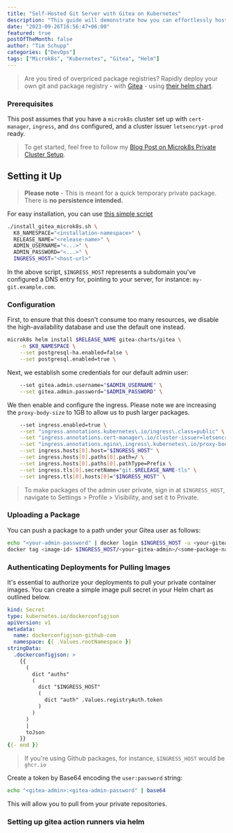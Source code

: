 ```yaml
---
title: "Self-Hosted Git Server with Gitea on Kubernetes"
description: "This guide will demonstrate how you can effortlessly host Gitea on a private Kubernetes cluster and utilize it as a package registry."
date: "2023-09-26T16:56:47+06:00"
featured: true
postOfTheMonth: false
author: "Tim Schupp"
categories: ["DevOps"]
tags: ["Microk8s", "Kubernetes", "Gitea", "Helm"]
---
```


> Are you tired of overpriced package registries? Rapidly deploy your own git and package registry - with [Gitea](https://about.gitea.com/) - using [their helm chart](https://gitea.com/gitea/helm-chart).

### Prerequisites

This post assumes that you have a `microk8s` cluster set up with `cert-manager`, `ingress`, and `dns` configured, and a cluster issuer `letsencrypt-prod` ready.

> To get started, feel free to follow my [Blog Post on Microk8s Private Cluster Setup](/blog/microk8s-on-vps).

## Setting it Up

> **Please note** - This is meant for a quick temporary private package. There is **no persistence intended.**

For easy installation, you can use [this simple script](https://github.com/tbscode/tims-blog-posts/blob/main/assets/install_gitea_microk8s.sh)

```bash
./install_gitea_microk8s.sh \
  K8_NAMESPACE="<installation-namespace>" \
  RELEASE_NAME="<release-name>" \
  ADMIN_USERNAME="<...>" \
  ADMIN_PASSWORD="<...>" \ 
  INGRESS_HOST="<host-url>"
```

In the above script, `$INGRESS_HOST` represents a subdomain you've configured a DNS entry for, pointing to your server, for instance: `my-git.example.com`.

### Configuration

First, to ensure that this doesn't consume too many resources, we disable the high-availability database and use the default one instead.

```bash
microk8s helm install $RELEASE_NAME gitea-charts/gitea \
    -n $K8_NAMESPACE \
    --set postgresql-ha.enabled=false \
    --set postgresql.enabled=true \
```

Next, we establish some credentials for our default admin user:

```bash
    --set gitea.admin.username="$ADMIN_USERNAME" \
    --set gitea.admin.password="$ADMIN_PASSWORD" \
```

We then enable and configure the ingress. Please note we are increasing the `proxy-body-size` to 1GB to allow us to push larger packages.
```bash
    --set ingress.enabled=true \
    --set "ingress.annotations.kubernetes\.io/ingress\.class=public" \
    --set "ingress.annotations.cert-manager\.io/cluster-issuer=letsencrypt-prod" \
    --set "ingress.annotations.nginx\.ingress\.kubernetes\.io/proxy-body-size=1g" \
    --set ingress.hosts[0].host="$INGRESS_HOST" \
    --set ingress.hosts[0].paths[0].path=/ \
    --set ingress.hosts[0].paths[0].pathType=Prefix \
    --set ingress.tls[0].secretName="git.$RELEASE_NAME-tls" \
    --set ingress.tls[0].hosts[0]="$INGRESS_HOST" \
```

> To make packages of the admin user private, sign in at `$INGRESS_HOST`, navigate to Settings > Profile > Visibility, and set it to Private.

### Uploading a Package

You can push a package to a path under your Gitea user as follows:

```bash
echo "<your-admin-password" | docker login $INGRESS_HOST -u <your-gitea-admin> --password-stdin
docker tag <image-id> $INGRESS_HOST/<your-gitea-admin>/<some-package-name>
```
### Authenticating Deployments for Pulling Images

It's essential to authorize your deployments to pull your private container images. You can create a simple image pull secret in your Helm chart as outlined below.

```yaml
kind: Secret
type: kubernetes.io/dockerconfigjson
apiVersion: v1
metadata:
  name: dockerconfigjson-github-com
  namespace: {{ .Values.rootNamespace }}
stringData:
  .dockerconfigjson: >
    {{
      (
        dict "auths"
        (
          dict "$INGRESS_HOST"
          (
            dict "auth" .Values.registryAuth.token
          )
        )
      )
      |
      toJson
    }}
{{- end }}
```

> If you're using Github packages, for instance, `$INGRESS_HOST` would be `ghcr.io`

Create a token by Base64 encoding the `user:password` string:

```bash
echo "<gitea-admin>:<gitea-admin-password" | base64
```
This will allow you to pull from your private repositories.

### Setting up gitea action runners via helm

